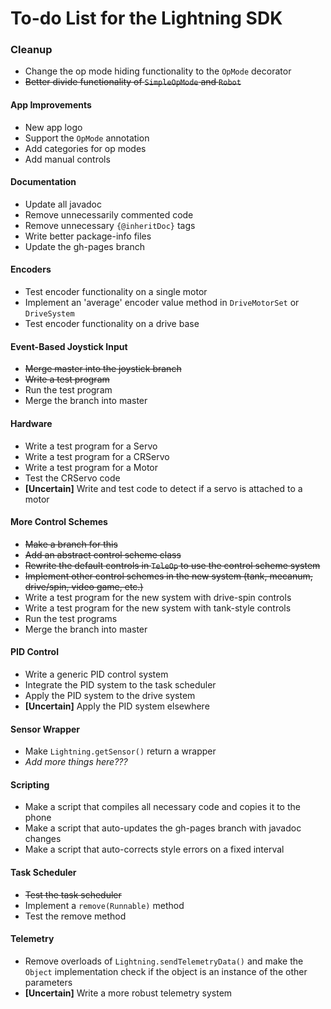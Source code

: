 # To-do List for the Lightning SDK

### Cleanup
* Change the op mode hiding functionality to the `OpMode` decorator
* ~~Better divide functionality of `SimpleOpMode` and `Robot`~~

#### App Improvements
* New app logo
* Support the `OpMode` annotation
* Add categories for op modes
* Add manual controls

#### Documentation
* Update all javadoc
* Remove unnecessarily commented code
* Remove unnecessary `{@inheritDoc}` tags
* Write better package-info files
* Update the gh-pages branch

#### Encoders
* Test encoder functionality on a single motor
* Implement an 'average' encoder value method in `DriveMotorSet` or `DriveSystem`
* Test encoder functionality on a drive base

#### Event-Based Joystick Input
* ~~Merge master into the joystick branch~~
* ~~Write a test program~~
* Run the test program
* Merge the branch into master

#### Hardware
* Write a test program for a Servo
* Write a test program for a CRServo
* Write a test program for a Motor
* Test the CRServo code
* __[Uncertain]__ Write and test code to detect if a servo is attached to a motor

#### More Control Schemes
* ~~Make a branch for this~~
* ~~Add an abstract control scheme class~~
* ~~Rewrite the default controls in `TeleOp` to use the control scheme system~~
* ~~Implement other control schemes in the new system (tank, mecanum, drive/spin, video game, etc.)~~
* Write a test program for the new system with drive-spin controls
* Write a test program for the new system with tank-style controls
* Run the test programs
* Merge the branch into master

#### PID Control
* Write a generic PID control system
* Integrate the PID system to the task scheduler
* Apply the PID system to the drive system
* __[Uncertain]__ Apply the PID system elsewhere

#### Sensor Wrapper
* Make `Lightning.getSensor()` return a wrapper
* _Add more things here???_

#### Scripting
* Make a script that compiles all necessary code and copies it to the phone
* Make a script that auto-updates the gh-pages branch with javadoc changes
* Make a script that auto-corrects style errors on a fixed interval

#### Task Scheduler
* ~~Test the task scheduler~~
* Implement a `remove(Runnable)` method
* Test the remove method

#### Telemetry
* Remove overloads of `Lightning.sendTelemetryData()` and make the `Object` implementation check if the object is an instance of the other parameters
* __[Uncertain]__ Write a more robust telemetry system
